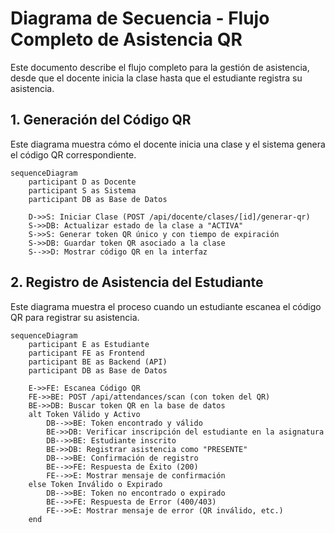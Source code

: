 # Diagrama de Secuencia - Flujo Completo de Asistencia QR

Este documento describe el flujo completo para la gestión de asistencia, desde que el docente inicia la clase hasta que el estudiante registra su asistencia.

## 1. Generación del Código QR

Este diagrama muestra cómo el docente inicia una clase y el sistema genera el código QR correspondiente.

```mermaid
sequenceDiagram
    participant D as Docente
    participant S as Sistema
    participant DB as Base de Datos

    D->>S: Iniciar Clase (POST /api/docente/clases/[id]/generar-qr)
    S->>DB: Actualizar estado de la clase a "ACTIVA"
    S->>S: Generar token QR único y con tiempo de expiración
    S->>DB: Guardar token QR asociado a la clase
    S-->>D: Mostrar código QR en la interfaz
```

## 2. Registro de Asistencia del Estudiante

Este diagrama muestra el proceso cuando un estudiante escanea el código QR para registrar su asistencia.

```mermaid
sequenceDiagram
    participant E as Estudiante
    participant FE as Frontend
    participant BE as Backend (API)
    participant DB as Base de Datos

    E->>FE: Escanea Código QR
    FE->>BE: POST /api/attendances/scan (con token del QR)
    BE->>DB: Buscar token QR en la base de datos
    alt Token Válido y Activo
        DB-->>BE: Token encontrado y válido
        BE->>DB: Verificar inscripción del estudiante en la asignatura
        DB-->>BE: Estudiante inscrito
        BE->>DB: Registrar asistencia como "PRESENTE"
        DB-->>BE: Confirmación de registro
        BE-->>FE: Respuesta de Éxito (200)
        FE-->>E: Mostrar mensaje de confirmación
    else Token Inválido o Expirado
        DB-->>BE: Token no encontrado o expirado
        BE-->>FE: Respuesta de Error (400/403)
        FE-->>E: Mostrar mensaje de error (QR inválido, etc.)
    end
```
